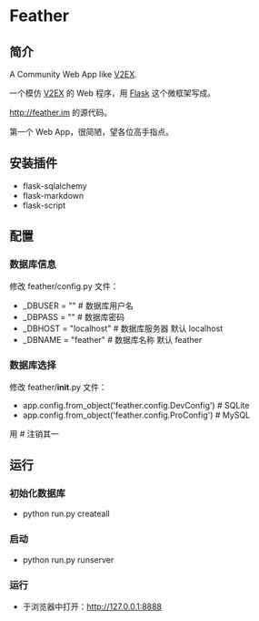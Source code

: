 Feather
=======
## 简介
A Community Web App like [V2EX](http://www.v2ex.com).

一个模仿 [V2EX](http://www.v2ex.com) 的 Web 程序，用 [Flask](http://flask.pocoo.org) 这个微框架写成。

<http://feather.im> 的源代码。

第一个 Web App，很简陋，望各位高手指点。

## 安装插件

- flask-sqlalchemy
- flask-markdown
- flask-script

## 配置

### 数据库信息

修改 feather/config.py 文件：

- _DBUSER = "" # 数据库用户名
- _DBPASS = "" # 数据库密码
- _DBHOST = "localhost" # 数据库服务器 默认 localhost
- _DBNAME = "feather" # 数据库名称 默认 feather

### 数据库选择

修改 feather/__init__.py 文件：

- app.config.from_object('feather.config.DevConfig') # SQLite
- app.config.from_object('feather.config.ProConfig') # MySQL

用 # 注销其一

## 运行

### 初始化数据库

- python run.py createall

### 启动

- python run.py runserver

### 运行
- 于浏览器中打开：http://127.0.0.1:8888
